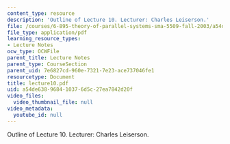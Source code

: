 ```yaml
---
content_type: resource
description: 'Outline of Lecture 10. Lecturer: Charles Leiserson.'
file: /courses/6-895-theory-of-parallel-systems-sma-5509-fall-2003/a54de638968410376d5c27ea7842d20f_lecture10.pdf
file_type: application/pdf
learning_resource_types:
- Lecture Notes
ocw_type: OCWFile
parent_title: Lecture Notes
parent_type: CourseSection
parent_uid: 7e6827cd-960e-7321-7e23-ace737046fe1
resourcetype: Document
title: lecture10.pdf
uid: a54de638-9684-1037-6d5c-27ea7842d20f
video_files:
  video_thumbnail_file: null
video_metadata:
  youtube_id: null
---
```

Outline of Lecture 10. Lecturer: Charles Leiserson.

